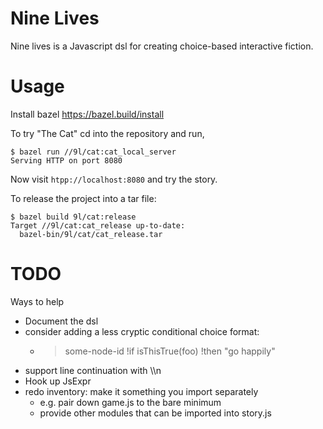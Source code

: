 # Nine Lives

Nine lives is a Javascript dsl for creating choice-based interactive fiction.

# Usage

Install bazel https://bazel.build/install

To try "The Cat" cd into the repository and run,

    $ bazel run //9l/cat:cat_local_server
    Serving HTTP on port 8080

Now visit `htpp://localhost:8080` and try the story.

To release the project into a tar file:

    $ bazel build 9l/cat:release
    Target //9l/cat:cat_release up-to-date:
      bazel-bin/9l/cat/cat_release.tar

# TODO

Ways to help

* Document the dsl
* consider adding a less cryptic conditional choice format:
  * >some-node-id !if isThisTrue(foo) !then "go happily"
* support line continuation with \\\n
* Hook up JsExpr
* redo inventory: make it something you import separately
  * e.g. pair down game.js to the bare minimum
  * provide other modules that can be imported into story.js
